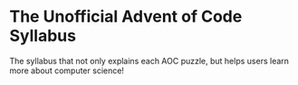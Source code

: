 # The Unofficial Advent of Code Syllabus

The syllabus that not only explains each AOC puzzle, but helps users learn more about computer science!